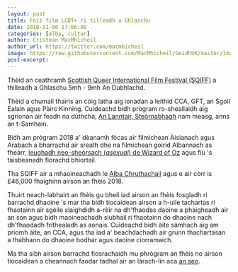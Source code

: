 ```yaml
---
layout: post
title: Fèis film LCDT+ ri tilleadh a Ghlaschu
date: 2018-11-06 17:06:00
categories: [alba, cultar]
author: Crìstean MacMhìcheil
author_url: https://twitter.com/macmhicheil
image: https://raw.githubusercontent.com/MacMhicheil/GeidhUK/master/images/2018-11-06-feis-film-lcdt-ri-tilleadh-a-ghlaschu.png
post-excerpt: 
---
```


Thèid an ceathramh [Scottish Queer International Film Festival (SQIFF)](http://www.sqiff.org/) a thilleadh a Ghlaschu 5mh - 9mh An Dùbhlachd.

<!--more-->

Thèid a chumail thairis an còig latha aig ionadan a leithid CCA, GFT, an Sgoil Ealain agus Pàirc Kinning. Cuideachd bidh prògram ro-sheallaidh aig sgrìonan air feadh na dùthcha, [An Lanntair, Steòrnabhagh](http://www.sqiff.org/event/a-fantastic-woman-at-an-lanntair/) nam measg, anns an t-Samhain.

Bidh am prògram 2018 a' dèanamh fòcas air filmichean Àisianach agus Arabach a bharrachd air sreath dhe na filmichean goirid Albannach as fheàrr, [leughadh neo-sheòrsach (<em>asexual</em>) de Wizard of Oz](http://www.sqiff.org/event/the-wizard-of-oz-an-asexual-reading/) agus fiù 's taisbeanadh fìorachd bhiortail.

Tha SQIFF air a mhaoineachadh le [Alba Chruthachail](https://www.creativescotland.com/) agus e air còrr is £46,000 fhaighinn airson an fhèis 2018.

Thuirt neach-labhairt an fhèis gu bheil iad airson an fhèis fosgladh ri barrachd dhaoine 's mar tha bidh tiocaidean airson a h-uile tachartas ri fhaotainn air sgèile slaighdidh a-rèir na dh'fhaodas daoine a phàigheadh air an son agus bidh maoineachadh siubhail ri fhaotainn do dhaoine nach dh'fhaodadh frithealadh as aonais. Cuideachd bidh àite sàmhach aig am prìomh àite, an CCA, agus tha iad a' beachdachadh air grunn thachartasan a thabhann do dhaoine bodhar agus daoine ciorramaich.

Ma tha sibh airson barrachd fiosrachaidh mu phrògram an fhèis no airson tiocaidean a cheannach faodar tadhal air an làrach-lìn aca [an seo](http://www.sqiff.org/events/).
